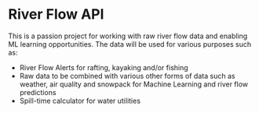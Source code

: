 # River Flow API

This is a passion project for working with raw river flow data and enabling ML learning opportunities. The data will be used for various purposes such as:
- River Flow Alerts for rafting, kayaking and/or fishing
- Raw data to be combined with various other forms of data such as weather, air quality and snowpack for Machine Learning and river flow predictions
- Spill-time calculator for water utilities
